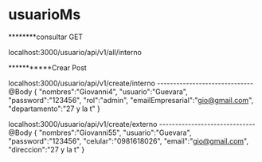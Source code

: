 # usuarioMs

********consultar GET

localhost:3000/usuario/api/v1/all/interno

***********Crear Post

localhost:3000/usuario/api/v1/create/interno
------------------------------@Body
{
"nombres":"Giovanni4",
"usuario":"Guevara",
"password":"123456",
"rol":"admin",
"emailEmpresarial":"gio@gmail.com",
"departamento":"27 y la t"
}

localhost:3000/usuario/api/v1/create/externo
------------------------------@Body
{
"nombres":"Giovanni55",
"usuario":"Guevara",
"password":"123456",
"celular":"0981618026",
"email":"gio@gmail.com",
"direccion":"27 y la t"
}





